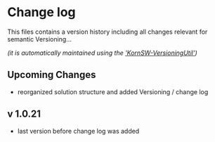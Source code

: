 # Change log
This files contains a version history including all changes relevant for semantic Versioning...

*(it is automatically maintained using the ['KornSW-VersioningUtil'](https://github.com/KornSW/VersioningUtil))*




## Upcoming Changes

* reorganized solution structure and added Versioning / change log



## v 1.0.21
 - last version before change log was added



